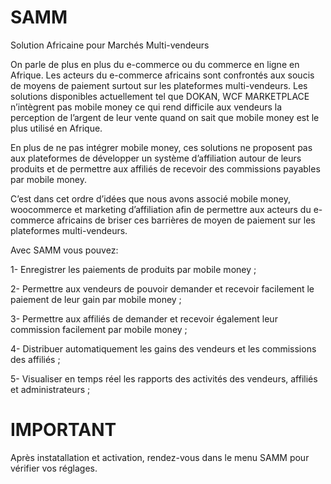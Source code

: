 # SAMM
Solution Africaine pour Marchés Multi-vendeurs

<p>On parle de plus en plus du e-commerce ou du commerce en ligne en Afrique.  Les acteurs du e-commerce africains sont confrontés aux soucis de moyens de paiement surtout sur les plateformes multi-vendeurs. Les solutions disponibles actuellement tel que DOKAN, WCF MARKETPLACE n’intègrent pas mobile money ce qui rend difficile aux vendeurs la perception de l’argent de leur vente quand on sait que mobile money est le plus utilisé en Afrique.</p>
<p>En plus de ne pas intégrer mobile money, ces solutions ne proposent pas aux plateformes de développer un système d’affiliation autour de leurs produits et de permettre aux affiliés de recevoir des commissions payables par mobile money.</p>
<p>C’est dans cet ordre d’idées que nous avons associé mobile money, woocommerce et marketing d’affiliation afin de permettre aux acteurs du e-commerce africains de briser ces barrières de moyen de paiement sur les plateformes multi-vendeurs.
</p>

<p>Avec SAMM vous pouvez:</p>
<p>1-	Enregistrer les paiements de produits par mobile money ;</p>
<p>2-	Permettre aux vendeurs de pouvoir demander et recevoir facilement le paiement de leur gain par mobile money ;</p>
<p>3-	Permettre aux affiliés de demander et recevoir également leur commission facilement par mobile money ;</p>
<p>4-	Distribuer automatiquement les gains des vendeurs et les commissions des affiliés ;</p>
<p>5-	Visualiser en temps réel les rapports des activités des vendeurs, affiliés et administrateurs ;</p>

# IMPORTANT
Après instatallation et activation, rendez-vous dans le menu SAMM pour vérifier vos réglages.

